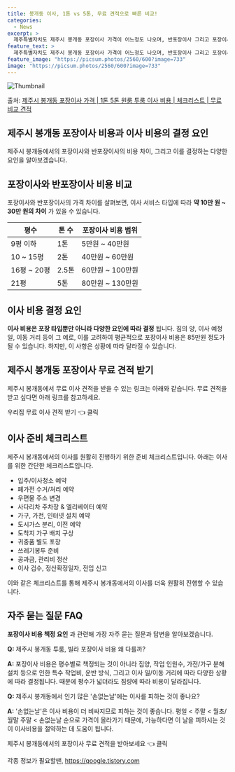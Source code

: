 ```yaml
---
title: 봉개동 이사, 1톤 vs 5톤, 무료 견적으로 빠른 비교!
categories:
  - News
excerpt: >
  제주특별자치도 제주시 봉개동 포장이사 가격이 어느정도 나오며, 반포장이사 그리고 포장이사 차이점을 알아보겠습니다. 1톤 2톤 5톤 원룸 투룸 경우 이사 비용은 어느정도 되며, 어디서 무료 비교 견적을 받아 보실 수 있는지 간단한 이사 체크리스트와 함께 알아보겠습니다.제주시 봉개동 포장이사 가격 무료 살펴보기 👈 클릭제주시 봉개동 포장이사 평균 이사 비용평수제주시 봉개동 평균 이사 비용원룸 이사9평 이하 (1톤)5만원 ~ 40만원투룸 이사10 ~ 15평 (2톤)40만원 ~ 60만원투룸/쓰리룸 이사16평 ~ 20평 (2.5톤)60만원 ~ 100만원쓰리룸 이사21평 (5톤) ~80만원 ~ 130만원우리집 무료 이사견적 받기 👈 클릭제주시 봉개동 이사 서비스 타입 비교이사 서비스 타입에 따라 포장이사, 반포..
feature_text: >
  제주특별자치도 제주시 봉개동 포장이사 가격이 어느정도 나오며, 반포장이사 그리고 포장이사 차이점을 알아보겠습니다. 1톤 2톤 5톤 원룸 투룸 경우 이사 비용은 어느정도 되며, 어디서 무료 비교 견적을 받아 보실 수 있는지 간단한 이사 체크리스트와 함께 알아보겠습니다.제주시 봉개동 포장이사 가격 무료 살펴보기 👈 클릭제주시 봉개동 포장이사 평균 이사 비용평수제주시 봉개동 평균 이사 비용원룸 이사9평 이하 (1톤)5만원 ~ 40만원투룸 이사10 ~ 15평 (2톤)40만원 ~ 60만원투룸/쓰리룸 이사16평 ~ 20평 (2.5톤)60만원 ~ 100만원쓰리룸 이사21평 (5톤) ~80만원 ~ 130만원우리집 무료 이사견적 받기 👈 클릭제주시 봉개동 이사 서비스 타입 비교이사 서비스 타입에 따라 포장이사, 반포..
feature_image: "https://picsum.photos/2560/600?image=733"
image: "https://picsum.photos/2560/600?image=733"
---
```


![Thumbnail](https://img1.daumcdn.net/thumb/R800x0/?scode=mtistory2&fname=https%3A%2F%2Fblog.kakaocdn.net%2Fdn%2FEyGAD%2FbtsHbNSkHJ7%2FoKnexJkvRm5q8hbBlaelX1%2Fimg.webp)

<p>출처: <a href="https://qoogle.tistory.com/8823" rel="dofollow">제주시 봉개동 포장이사 가격 | 1톤 5톤 원룸 투룸 이사 비용 | 체크리스트 | 무료 비교 견적</a> </p>

## 제주시 봉개동 포장이사 비용과 이사 비용의 결정 요인

제주시 봉개동에서의 포장이사와 반포장이사의 비용 차이, 그리고 이를 결정하는 다양한 요인을 알아보겠습니다.

## 포장이사와 반포장이사 비용 비교

포장이사와 반포장이사의 가격 차이를 살펴보면, 이사 서비스 타입에 따라 **약 10만 원 ~ 30만 원의 차이** 가 있을 수 있습니다.

**평수** | **톤 수** | **포장이사 비용 범위**  
---|---|---  
9평 이하 | 1톤 | 5만원 ~ 40만원  
10 ~ 15평 | 2톤 | 40만원 ~ 60만원  
16평 ~ 20평 | 2.5톤 | 60만원 ~ 100만원  
21평 | 5톤 | 80만원 ~ 130만원  
  
## 이사 비용 결정 요인

**이사 비용은 포장 타입뿐만 아니라 다양한 요인에 따라 결정** 됩니다. 짐의 양, 이사 예정일, 이동 거리 등이 그 예로, 이를 고려하여
평균적으로 포장이사 비용은 85만원 정도가 될 수 있습니다. 하지만, 이 사항은 상황에 따라 달라질 수 있습니다.

## 제주시 봉개동 포장이사 무료 견적 받기

제주시 봉개동에서 무료 이사 견적을 받을 수 있는 링크는 아래와 같습니다. 무료 견적을 받고 싶다면 아래 링크를 참고하세요.

우리집 무료 이사 견적 받기 👈 클릭

## 이사 준비 체크리스트

제주시 봉개동에서의 이사를 원활히 진행하기 위한 준비 체크리스트입니다. 아래는 이사를 위한 간단한 체크리스트입니다.

  * 입주/이사청소 예약
  * 폐가전 수거/처리 예약
  * 우편물 주소 변경
  * 사다리차 주차장 & 엘리베이터 예약
  * 가구, 가전, 인터넷 설치 예약
  * 도시가스 분리, 이전 예약
  * 도착지 가구 배치 구상
  * 귀중품 별도 포장
  * 쓰레기봉투 준비
  * 공과금, 관리비 정산
  * 이사 검수, 정산확정일자, 전입 신고

이와 같은 체크리스트를 통해 제주시 봉개동에서의 이사를 더욱 원활히 진행할 수 있습니다.

## 자주 묻는 질문 FAQ

**포장이사 비용 책정 요인** 과 관련해 가장 자주 묻는 질문과 답변을 알아보겠습니다.

**Q:** 제주시 봉개동 투룸, 빌라 포장이사 비용 왜 다를까?

**A:** 포장이사 비용은 평수별로 책정되는 것이 아니라 짐양, 작업 인원수, 가전/가구 분해 설치 등으로 인한 특수 작업비, 운반 방식,
그리고 이사 일/이동 거리에 따라 다양한 상황에 따라 결정됩니다. 때문에 평수가 넓더라도 짐량에 따라 비용이 달라집니다.

**Q:** 제주시 봉개동에서 인기 많은 '손없는날'에는 이사를 피하는 것이 좋나요?

**A:** '손없는날'은 이사 비용이 더 비싸지므로 피하는 것이 좋습니다. 평일 < 주말 < 월초/월말 주말 < 손없는날 순으로 가격이
올라가기 때문에, 가능하다면 이 날을 피하시는 것이 이사비용을 절약하는 데 도움이 됩니다.

제주시 봉개동에서의 포장이사 무료 견적을 받아보세요 👈 클릭

 

각종 정보가 필요할땐, <a href="https://qoogle.tistory.com" rel="dofollow">https://qoogle.tistory.com</a>


